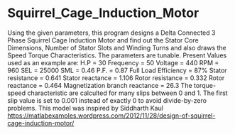# Squirrel_Cage_Induction_Motor
Using the given parameters, this program designs a Delta Connected 3 Phase Squirrel Cage Induction Motor and find out the Stator Core Dimensions, Number of Stator Slots and Winding Turns and also draws the Speed Torque Characteristics.
The parameters are tunable.
Present Values used as an example are:
H.P = 30
Frequency = 50
Voltage = 440
RPM = 960
SEL = 25000
SML = 0.46
P.F. = 0.87
Full Load Efficiency = 87% 
Stator resistance = 0.641
Stator reactance = 1.106
Rotor resistance = 0.332
Rotor reactance = 0.464
Magnetization branch reactance = 26.3
The torque-speed characteristic are calculted for many slips between 0 and 1. The first slip value is set to 0.001 instead of exactly 0 to avoid divide-by-zero problems.
This model was inspired by Siddharth Kaul https://matlabexamples.wordpress.com/2012/11/28/design-of-squirrel-cage-induction-motor/
